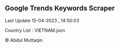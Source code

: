 

## Google Trends Keywords Scraper 
 
Last Update 15-04-2023 , 14:50:03

Country List :
VIETNAM.json



© Abdul Muttaqin 
